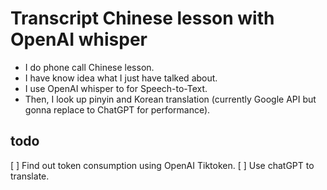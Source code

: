 # Transcript Chinese lesson with OpenAI whisper

- I do phone call Chinese lesson.
- I have know idea what I just have talked about.
- I use OpenAI whisper to for Speech-to-Text.
- Then, I look up pinyin and Korean translation (currently Google API but gonna replace to ChatGPT for performance).

## todo

[ ] Find out token consumption using OpenAI Tiktoken.
[ ] Use chatGPT to translate.

